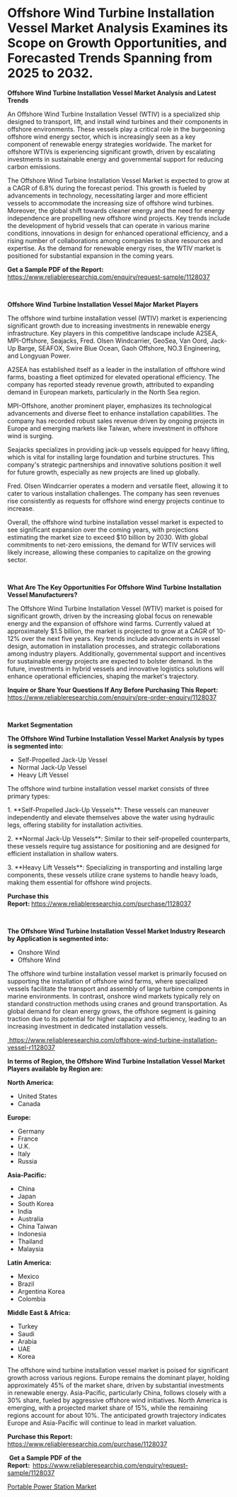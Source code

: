 <p><h1>Offshore Wind Turbine Installation Vessel Market Analysis Examines its Scope on Growth Opportunities, and Forecasted Trends Spanning from 2025 to 2032.</h1></p><p><strong>Offshore Wind Turbine Installation Vessel Market Analysis and Latest Trends</strong></p>
<p><p>An Offshore Wind Turbine Installation Vessel (WTIV) is a specialized ship designed to transport, lift, and install wind turbines and their components in offshore environments. These vessels play a critical role in the burgeoning offshore wind energy sector, which is increasingly seen as a key component of renewable energy strategies worldwide. The market for offshore WTIVs is experiencing significant growth, driven by escalating investments in sustainable energy and governmental support for reducing carbon emissions.</p><p>The Offshore Wind Turbine Installation Vessel Market is expected to grow at a CAGR of 6.8% during the forecast period. This growth is fueled by advancements in technology, necessitating larger and more efficient vessels to accommodate the increasing size of offshore wind turbines. Moreover, the global shift towards cleaner energy and the need for energy independence are propelling new offshore wind projects. Key trends include the development of hybrid vessels that can operate in various marine conditions, innovations in design for enhanced operational efficiency, and a rising number of collaborations among companies to share resources and expertise. As the demand for renewable energy rises, the WTIV market is positioned for substantial expansion in the coming years.</p></p>
<p><strong>Get a Sample PDF of the Report:&nbsp;</strong> <a href="https://www.reliableresearchiq.com/enquiry/request-sample/1128037?utm_campaign=2042&utm_medium=2&utm_source=Github&utm_content=ia&utm_term=13022025&utm_id=offshore-wind-turbine-installation-vessel">https://www.reliableresearchiq.com/enquiry/request-sample/1128037</a></p>
<p>&nbsp;</p>
<p><strong>Offshore Wind Turbine Installation Vessel Major Market Players</strong></p>
<p><p>The offshore wind turbine installation vessel (WTIV) market is experiencing significant growth due to increasing investments in renewable energy infrastructure. Key players in this competitive landscape include A2SEA, MPI-Offshore, Seajacks, Fred. Olsen Windcarrier, GeoSea, Van Oord, Jack-Up Barge, SEAFOX, Swire Blue Ocean, Gaoh Offshore, NO.3 Engineering, and Longyuan Power. </p><p>A2SEA has established itself as a leader in the installation of offshore wind farms, boasting a fleet optimized for elevated operational efficiency. The company has reported steady revenue growth, attributed to expanding demand in European markets, particularly in the North Sea region.</p><p>MPI-Offshore, another prominent player, emphasizes its technological advancements and diverse fleet to enhance installation capabilities. The company has recorded robust sales revenue driven by ongoing projects in Europe and emerging markets like Taiwan, where investment in offshore wind is surging.</p><p>Seajacks specializes in providing jack-up vessels equipped for heavy lifting, which is vital for installing large foundation and turbine structures. This company's strategic partnerships and innovative solutions position it well for future growth, especially as new projects are lined up globally.</p><p>Fred. Olsen Windcarrier operates a modern and versatile fleet, allowing it to cater to various installation challenges. The company has seen revenues rise consistently as requests for offshore wind energy projects continue to increase.</p><p>Overall, the offshore wind turbine installation vessel market is expected to see significant expansion over the coming years, with projections estimating the market size to exceed $10 billion by 2030. With global commitments to net-zero emissions, the demand for WTIV services will likely increase, allowing these companies to capitalize on the growing sector.</p></p>
<p>&nbsp;</p>
<p><strong>What Are The Key Opportunities For Offshore Wind Turbine Installation Vessel Manufacturers?</strong></p>
<p><p>The Offshore Wind Turbine Installation Vessel (WTIV) market is poised for significant growth, driven by the increasing global focus on renewable energy and the expansion of offshore wind farms. Currently valued at approximately $1.5 billion, the market is projected to grow at a CAGR of 10-12% over the next five years. Key trends include advancements in vessel design, automation in installation processes, and strategic collaborations among industry players. Additionally, governmental support and incentives for sustainable energy projects are expected to bolster demand. In the future, investments in hybrid vessels and innovative logistics solutions will enhance operational efficiencies, shaping the market's trajectory.</p></p>
<p><strong>Inquire or Share Your Questions If Any Before Purchasing This Report:</strong> <a href="https://www.reliableresearchiq.com/enquiry/pre-order-enquiry/1128037?utm_campaign=2042&utm_medium=2&utm_source=Github&utm_content=ia&utm_term=13022025&utm_id=offshore-wind-turbine-installation-vessel">https://www.reliableresearchiq.com/enquiry/pre-order-enquiry/1128037</a></p>
<p>&nbsp;</p>
<p><strong>Market Segmentation</strong></p>
<p><strong>The Offshore Wind Turbine Installation Vessel Market Analysis by types is segmented into:</strong></p>
<p><ul><li>Self-Propelled Jack-Up Vessel</li><li>Normal Jack-Up Vessel</li><li>Heavy Lift Vessel</li></ul></p>
<p><p>The offshore wind turbine installation vessel market consists of three primary types: </p><p>1. **Self-Propelled Jack-Up Vessels**: These vessels can maneuver independently and elevate themselves above the water using hydraulic legs, offering stability for installation activities.</p><p>2. **Normal Jack-Up Vessels**: Similar to their self-propelled counterparts, these vessels require tug assistance for positioning and are designed for efficient installation in shallow waters.</p><p>3. **Heavy Lift Vessels**: Specializing in transporting and installing large components, these vessels utilize crane systems to handle heavy loads, making them essential for offshore wind projects.</p></p>
<p><strong>Purchase this Report:&nbsp;</strong><a href="https://www.reliableresearchiq.com/purchase/1128037?utm_campaign=2042&utm_medium=2&utm_source=Github&utm_content=ia&utm_term=13022025&utm_id=offshore-wind-turbine-installation-vessel">https://www.reliableresearchiq.com/purchase/1128037</a></p>
<p>&nbsp;</p>
<p><strong>The Offshore Wind Turbine Installation Vessel Market Industry Research by Application is segmented into:</strong></p>
<p><ul><li>Onshore Wind</li><li>Offshore Wind</li></ul></p>
<p><p>The offshore wind turbine installation vessel market is primarily focused on supporting the installation of offshore wind farms, where specialized vessels facilitate the transport and assembly of large turbine components in marine environments. In contrast, onshore wind markets typically rely on standard construction methods using cranes and ground transportation. As global demand for clean energy grows, the offshore segment is gaining traction due to its potential for higher capacity and efficiency, leading to an increasing investment in dedicated installation vessels.</p></p>
<p><a href="https://www.reliableresearchiq.com/offshore-wind-turbine-installation-vessel-r1128037?utm_campaign=2042&utm_medium=2&utm_source=Github&utm_content=ia&utm_term=13022025&utm_id=offshore-wind-turbine-installation-vessel">&nbsp;https://www.reliableresearchiq.com/offshore-wind-turbine-installation-vessel-r1128037</a></p>
<p><strong>In terms of Region, the Offshore Wind Turbine Installation Vessel Market Players available by Region are:</strong></p>
<p>
    <p> <strong> North America: </strong>
        <ul>
            <li>United States</li>
            <li>Canada</li>
        </ul>
        </p> 
    <p> <strong> Europe: </strong>
        <ul>
            <li>Germany</li>
            <li>France</li>
            <li>U.K.</li>
            <li>Italy</li>
            <li>Russia</li>
        </ul>
        </p> 
    <p> <strong> Asia-Pacific: </strong>
        <ul>
            <li>China</li>
            <li>Japan</li>
            <li>South Korea</li>
            <li>India</li>
            <li>Australia</li>
            <li>China Taiwan</li>
            <li>Indonesia</li>
            <li>Thailand</li>
            <li>Malaysia</li>
        </ul>
        </p> 
    <p> <strong> Latin America: </strong>
        <ul>
            <li>Mexico</li>
            <li>Brazil</li>
            <li>Argentina Korea</li>
            <li>Colombia</li>
        </ul>
        </p> 
    <p> <strong> Middle East & Africa: </strong>
        <ul>
            <li>Turkey</li>
            <li>Saudi</li>
            <li>Arabia</li>
            <li>UAE</li>
            <li>Korea</li>
        </ul>
    </p>
    </p>
<p><p>The offshore wind turbine installation vessel market is poised for significant growth across various regions. Europe remains the dominant player, holding approximately 45% of the market share, driven by substantial investments in renewable energy. Asia-Pacific, particularly China, follows closely with a 30% share, fueled by aggressive offshore wind initiatives. North America is emerging, with a projected market share of 15%, while the remaining regions account for about 10%. The anticipated growth trajectory indicates Europe and Asia-Pacific will continue to lead in market valuation.</p></p>
<p><strong>Purchase this Report: </strong><a href="https://www.reliableresearchiq.com/purchase/1128037?utm_campaign=2042&utm_medium=2&utm_source=Github&utm_content=ia&utm_term=13022025&utm_id=offshore-wind-turbine-installation-vessel">https://www.reliableresearchiq.com/purchase/1128037</a></p>
<p>&nbsp;<strong>Get a Sample PDF of the Report:&nbsp;&nbsp;</strong><a href="https://www.reliableresearchiq.com/enquiry/request-sample/1128037?utm_campaign=2042&utm_medium=2&utm_source=Github&utm_content=ia&utm_term=13022025&utm_id=offshore-wind-turbine-installation-vessel">https://www.reliableresearchiq.com/enquiry/request-sample/1128037</a></p>
<p><strong></strong></p>
<p><p><a href="https://github.com/rodinayygacklezi/Market-Research-Report-List-1/blob/main/portable-power-station-market.md?utm_campaign=2042&utm_medium=2&utm_source=Github&utm_content=ia&utm_term=13022025&utm_id=offshore-wind-turbine-installation-vessel">Portable Power Station Market</a></p></p>